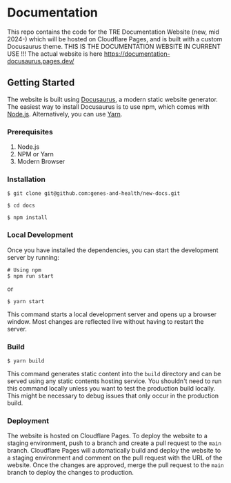 # Documentation

This repo contains the code for the TRE Documentation Website (new, mid 2024-) which will 
be hosted on Cloudflare Pages, and is built with a custom Docusaurus theme. THIS IS THE DOCUMENTATION WEBSITE IN CURRENT USE !!!
The actual website is here https://documentation-docusaurus.pages.dev/

## Getting Started
The website is built using [Docusaurus](https://docusaurus.io/), a modern static website generator. The easiest way to install Docusaurus is to use npm, which comes with [Node.js](https://nodejs.org/). Alternatively, you can use [Yarn](https://yarnpkg.com/).

### Prerequisites
1. Node.js
2. NPM or Yarn
3. Modern Browser

### Installation

```
$ git clone git@github.com:genes-and-health/new-docs.git

$ cd docs

$ npm install
```

### Local Development
Once you have installed the dependencies, you can start the development server by running:

```
# Using npm
$ npm run start
```

or 

```
$ yarn start
```

This command starts a local development server and opens up a browser window. Most changes are reflected live without having to restart the server.

### Build

```
$ yarn build
```

This command generates static content into the `build` directory and can be served using any static contents hosting service. You shouldn't need to run this command locally unless you want to test the production build locally. This might be necessary to debug issues that only occur in the production build.

### Deployment
The website is hosted on Cloudflare Pages. To deploy the website to a staging environment, push to a branch and create a pull request to the `main` branch. Cloudflare Pages will automatically build and deploy the website to a staging environment and comment on the pull request with the URL of the website. Once the changes are approved, merge the pull request to the `main` branch to deploy the changes to production.

